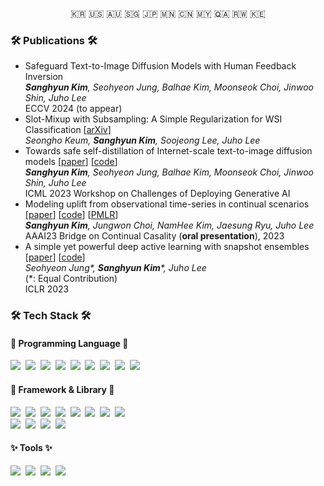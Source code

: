 <p align="center">🇰🇷 🇺🇸 🇦🇺 🇸🇬 🇯🇵 🇲🇳 🇨🇳 🇲🇾 🇶🇦 🇷🇼 🇰🇪</p>

<h3 align="left">🛠 Publications 🛠</h3>

<ul>

  <li>Safeguard Text-to-Image Diffusion Models with Human Feedback Inversion </br>
  <i><b>Sanghyun Kim</b>, Seohyeon Jung, Balhae Kim, Moonseok Choi, Jinwoo Shin, Juho Lee</i></br>
  ECCV 2024 (to appear)</li>

  <li>Slot-Mixup with Subsampling: A Simple Regularization for WSI Classification [<a href="https://arxiv.org/abs/2311.17466">arXiv</a>]</br>
  <i>Seongho Keum, <b>Sanghyun Kim</b>, Soojeong Lee, Juho Lee</i></br>
  <!-- Under review.</li> -->
  
  <li>Towards safe self-distillation of Internet-scale text-to-image diffusion models [<a href="https://arxiv.org/abs/2307.05977">paper</a>] [<a href="https://github.com/nannullna/safe-diffusion">code</a>]</br>
  <i><b>Sanghyun Kim</b>, Seohyeon Jung, Balhae Kim, Moonseok Choi, Jinwoo Shin, Juho Lee</i></br>
  ICML 2023 Workshop on Challenges of Deploying Generative AI</li>
  
  <li>Modeling uplift from observational time-series in continual scenarios [<a href="https://openreview.net/forum?id=pKyB5wMnTiy">paper</a>] [<a href="https://github.com/nannullna/ts4uplift">code</a>] [<a href="https://proceedings.mlr.press/v208/kim23a.html">PMLR</a>] </br>
  <i><b>Sanghyun Kim</b>, Jungwon Choi, NamHee Kim, Jaesung Ryu, Juho Lee</i></br>
  AAAI23 Bridge on Continual Casality (<b>oral presentation</b>), 2023</li>

  <li>A simple yet powerful deep active learning with snapshot ensembles [<a href="https://openreview.net/forum?id=IVESH65r0Ar">paper</a>] [<a href="https://github.com/nannullna/snapshot-al">code</a>]</br>
  <i>Seohyeon Jung*, <b>Sanghyun Kim</b>*, Juho Lee</i></br>
  (*: Equal Contribution)</br>
  ICLR 2023</li>
  
</ul>


<h3 align="left">🛠 Tech Stack 🛠</h3>

<h4 align="left">👾 Programming Language 👾</h4>

<p align="left">
  <img src="https://img.shields.io/badge/Python-3766AB?style=flat-square&logo=Python&logoColor=white"/></a>&nbsp 
  <img src="https://img.shields.io/badge/R-276DC3?style=flat-square&logo=R&logoColor=white"/></a>&nbsp 
  <img src="https://img.shields.io/badge/C++-00599C?style=flat-square&logo=C%2B%2B&logoColor=white"/></a>&nbsp 
  <img src="https://img.shields.io/badge/C-A8B9CC?style=flat-square&logo=C&logoColor=white"/></a>&nbsp 
  <img src="https://img.shields.io/badge/Java-007396?style=flat-square&logo=Java&logoColor=white"/></a>&nbsp 
  <img src="https://img.shields.io/badge/Javascript-F7DF1E?style=flat-square&logo=javascript&logoColor=white"/></a>&nbsp 
  <img src="https://img.shields.io/badge/CSS-1572B6?style=flat-square&logo=css3&logoColor=white"/></a>&nbsp 
  <img src="https://img.shields.io/badge/Swift-F05138?style=flat-square&logo=swift&logoColor=white"/></a>&nbsp 
  <img src="https://img.shields.io/badge/CUDA C++-76B900?style=flat-square&logo=nvidia&logoColor=white"/></a>&nbsp 
</p>

<h4 align="left">🧠 Framework & Library 🧠</h4>

<p align="left">
  <img src="https://img.shields.io/badge/NumPy-013243?style=flat-square&logo=NumPy&logoColor=white"/></a>&nbsp 
  <img src="https://img.shields.io/badge/Pandas-150458?style=flat-square&logo=Pandas&logoColor=white"/></a>&nbsp 
  <img src="https://img.shields.io/badge/matplotlib-11557c?style=flat-square"/></a>&nbsp 
  <img src="https://img.shields.io/badge/Plotly-3F4F75?style=flat-square&logo=Plotly&logoColor=white"/></a>&nbsp 
  <img src="https://img.shields.io/badge/scikit--learn-F7931E?style=flat-square&logo=scikitlearn&logoColor=white"/></a>&nbsp 
  <img src="https://img.shields.io/badge/PyTorch-EE4C2C?style=flat-square&logo=pytorch&logoColor=white"/></a>&nbsp 
  <img src="https://img.shields.io/badge/PyTorch Lightning-792EE5?style=flat-square&logo=pytorchlightning&logoColor=white"/></a>&nbsp 
  <img src="https://img.shields.io/badge/TensorFlow-FF6F00?style=flat-square&logo=tensorflow&logoColor=white"/></a>&nbsp 
  <br>
  <img src="https://img.shields.io/badge/Docker-2496ED?style=flat-square&logo=docker&logoColor=white"/></a>&nbsp 
  <img src="https://img.shields.io/badge/Mysql-E6B91E?style=flat-square&logo=MySql&logoColor=white"/></a>&nbsp 
  <img src="https://img.shields.io/badge/aws-333664?style=flat-square&logo=amazon-aws&logoColor=white"/></a>&nbsp 
  <img src="https://img.shields.io/badge/elasticsearch-005571?style=flat-square&logo=elasticsearch&logoColor=white"/></a>&nbsp 
</p>

<h4 align="left">✨ Tools ✨</h4>

<p align="left">
  <img src="https://img.shields.io/badge/Photoshop-31A8FF?style=flat-square&logo=adobephotoshop&logoColor=white"/></a>&nbsp 
  <img src="https://img.shields.io/badge/Illustrator-FF9A00?style=flat-square&logo=adobeillustrator&logoColor=white"/></a>&nbsp 
  <img src="https://img.shields.io/badge/Premiere Pro-9999FF?style=flat-square&logo=adobepremierepro&logoColor=white"/></a>&nbsp 
  <img src="https://img.shields.io/badge/Final Cut Pro X-000000?style=flat-square&logo=apple&logoColor=white"/></a>&nbsp 
</p>

<!--
**nannullna/nannullna** is a ✨ _special_ ✨ repository because its `README.md` (this file) appears on your GitHub profile.


<!--
**nannullna/nannullna** is a ✨ _special_ ✨ repository because its `README.md` (this file) appears on your GitHub profile.

Here are some ideas to get you started:

- 🔭 I’m currently working on ...
- 🌱 I’m currently learning ...
- 👯 I’m looking to collaborate on ...
- 🤔 I’m looking for help with ...
- 💬 Ask me about ...
- 📫 How to reach me: ...
- 😄 Pronouns: ...
- ⚡ Fun fact: ...
-->
